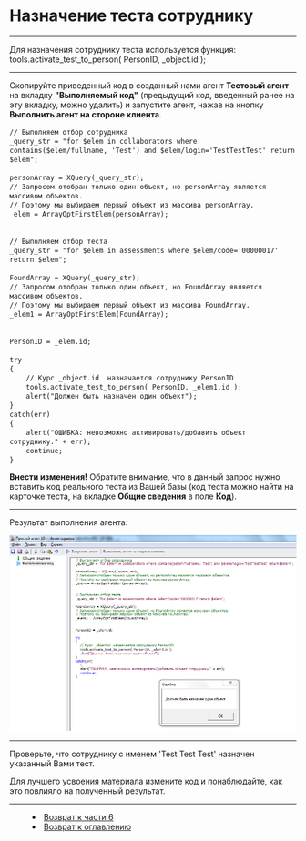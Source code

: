 # Назначение теста сотруднику
***

Для назначения сотруднику теста используется функция: 
tools.activate_test_to_person( PersonID, _object.id );

---

Скопируйте приведенный код в созданный нами агент **Тестовый агент** на вкладку **"Выполняемый код"** (предыдущий код, введенный ранее на эту вкладку, можно удалить) и запустите агент, нажав на кнопку **Выполнить агент на стороне клиента**.

    // Выполняем отбор сотрудника
    _query_str = "for $elem in collaborators where contains($elem/fullname, 'Test') and $elem/login='TestTestTest' return $elem";
    
    personArray = XQuery(_query_str);
    // Запросом отобран только один объект, но personArray является массивом объектов.
    // Поэтому мы выбираем первый объект из массива personArray.
    _elem = ArrayOptFirstElem(personArray);
    
    
    // Выполняем отбор теста
    _query_str = "for $elem in assessments where $elem/code='00000017' return $elem";
    
    FoundArray = XQuery(_query_str);
    // Запросом отобран только один объект, но FoundArray является массивом объектов.
    // Поэтому мы выбираем первый объект из массива FoundArray.
    _elem1 = ArrayOptFirstElem(FoundArray);
    
    
    PersonID = _elem.id;

    try
    {
    	// Курс _object.id  назначается сотруднику PersonID
    	tools.activate_test_to_person( PersonID, _elem1.id );
    	alert("Должен быть назначен один объект");
    }
    catch(err)
	{
    	alert("ОШИБКА: невозможно активировать/добавить объект сотруднику." + err);
    	continue;
    }

**Внести изменения!** Обратите внимание, что в данный запрос нужно вставить код реального теста из Вашей базы (код теста можно найти на карточке теста, на вкладке **Общие сведения** в поле **Код**).

---

Результат выполнения агента:

![](assessment04.png)

---

Проверьте, что сотруднику с именем 'Test Test Test' назначен указанный Вами тест.

Для лучшего усвоения материала измените код и понаблюдайте, как это повлияло на полученный результат.



***

<dd><li> <a href="6_practical_realization.md"> Возврат к части 6</a></dd>

<dd><li> <a href="README.md"> Возврат к оглавлению</a></dd>
